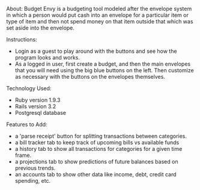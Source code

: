 About:
  Budget Envy is a budgeting tool modeled after the envelope system in which a
  person would put cash into an envelope for a particular item or type of item
  and then not spend money on that item outside that which was set aside into
  the envelope.

Instructions:
  * Login as a guest to play around with the buttons and see how the program
    looks and works.
  * As a logged in user, first create a budget, and then the main envelopes that 
    you will need using the big blue buttons on the left. Then customize as
    necessary with the buttons on the envelopes themselves.
    
Technology Used:
  * Ruby version 1.9.3
  * Rails version 3.2
  * Postgresql database
  
Features to Add:
  - a 'parse receipt' button for splitting transactions between categories.
  - a bill tracker tab to keep track of upcoming bills vs available funds
  - a history tab to show all transactions for categories for a given time
    frame.
  - a projections tab to show predictions of future balances based on previous
    trends.
  - an accounts tab to show other data like income, debt, credit card spending,
    etc.
